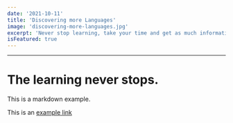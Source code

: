```yaml
---
date: '2021-10-11'
title: 'Discovering more Languages'
image: 'discovering-more-languages.jpg'
excerpt: 'Never stop learning, take your time and get as much information as you can.'
isFeatured: true
---
```

---

# The learning never stops.

This is a markdown example.

This is an [example link](https://developer.mozilla.org/pt-BR/)
